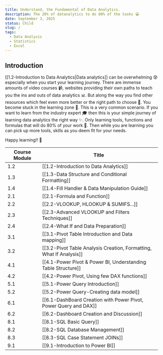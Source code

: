 ```yaml
---
title: Understand, the Fundamental of Data Analytics.
description: The 20% of datanalytics to do 80% of the tasks 😀
date: September 3, 2025
status: Child
slug: /
tags:
  - Data Analysis
  - Statistics
  - Excel
---
```


## Introduction
[[1.2-Introduction to Data Analytics|Data analytics]] can be overwhelming 😰 especially when you start your learning journey. There are immense amounts of video courses 📹, websites providing their own paths to teach you the ins and outs of data analytics 📊. But along the way you find other resources which feel even more better or the right path to choose 🤔. You become stuck in the learning zone 🔄. This is a very common scenario. If you want to learn from the industry expert 🎓 then this is your simple journey of learning data analytics the right way ✨. Only learning tools, functions and formulas that will do 80% of your work 💪. Then while you are learning you can pick up more tools, skills as you deem fit for your needs.

Happy learning!! 🚀

| Course Module | Title                                                               |
| ------------- | ------------------------------------------------------------------- |
| 1.2           | [[1.2-Introduction to Data Analytics]]                              |
| 1.3           | [[1.3-Data Structure and Conditional Formatting]]                   |
| 1.4           | [[1.4-Fill Handler & Data Manipulation Guide]]                      |
| 2.1           | [[2.1-Formula and Function]]                                        |
| 2.2           | [[2.2-VLOOKUP, HLOOKUP & SUMIFS...]]                                |
| 2.3           | [[2.3-Advanced VLOOKUP and Filters Techniques]]                     |
| 2.4           | [[2.4-What If and Data Preparation]]                                |
| 3.1           | [[3.1-Pivot Table Introduction and Data mapping]]                   |
| 3.2           | [[3.2-Pivot Table Analysis Creation, Formatting, What If Analysis]] |
| 4.1           | [[4.1-Power Pivot & Power BI, Understanding Table Structure]]       |
| 4.2           | [[4.2-Power Pivot, Using few DAX functions]]                        |
| 5.1           | [[5.1-Power Query Introduction]]                                    |
| 5.2           | [[5.2-Power Query-Creating data model]]                             |
| 6.1           | [[6.1-DashBoard Creation with Power Pivot, Power Query and DAX]]    |
| 6.2           | [[6.2-Dashboard Creation and Discussion]]                           |
| 8.1           | [[8.1-SQL Basic Query]]                                             |
| 8.2           | [[8.2-SQL Database Management]]                                     |
| 8.3           | [[8.3-SQL Case Statement JOINs]]                                    |
| 9.1           | [[9.1-Introduction to Power BI]]                                    |

